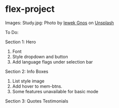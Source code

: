 # flex-project


Images:
Study.jpg: Photo by <a href="https://unsplash.com/@imkirk?utm_source=unsplash&utm_medium=referral&utm_content=creditCopyText">Iewek Gnos</a> on <a href="https://unsplash.com/photos/hhUx08PuYpc?utm_source=unsplash&utm_medium=referral&utm_content=creditCopyText">Unsplash</a>
  


  To Do:

  Section 1: Hero
  1. Font
  2. Style dropdown and button
  3. Add language flags under selection bar

  Section 2: Info Boxes
  1. List style image
  2. Add hover to mem-btns.
  3. Some features unavailable for basic mode

Section 3: Quotes
Testimonials